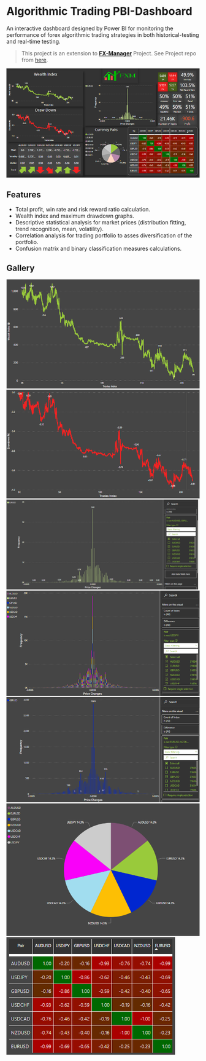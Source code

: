 # Algorithmic Trading PBI-Dashboard
An interactive dashboard designed by Power BI for monitoring the performance of forex algorithmic trading strategies in both historical-testing and real-time testing.

> This project is an extension to [**FX-Manager**](https://github.com/AbdullahBahi/My-Portfolio/tree/master/1-%20FXM) Project. See Project repo from [here](https://github.com/AbdullahBahi/Forex-Algorithmic-Trading-PBI-Dashboard).

![enter image description here](https://github.com/AbdullahBahi/Forex-Algorithmic-Trading-PBI-Dashboard/blob/master/gallery/main.PNG?raw=true)

## Features
- Total profit, win rate and risk reward ratio calculation.
- Wealth index and maximum drawdown graphs.
- Descriptive statistical analysis for market prices (distribution fitting, trend recognition, mean, volatility).
- Correlation analysis for trading portfolio to asses diversification of the portfolio.
- Confusion matrix and binary classification measures calculations.

## Gallery
![img](https://github.com/AbdullahBahi/My-Portfolio/blob/master/2-%20Algorithmic%20Trading%20PBI-Dashboard/1.PNG?raw=true)
![img](https://github.com/AbdullahBahi/My-Portfolio/blob/master/2-%20Algorithmic%20Trading%20PBI-Dashboard/2.PNG?raw=true)
![img](https://github.com/AbdullahBahi/My-Portfolio/blob/master/2-%20Algorithmic%20Trading%20PBI-Dashboard/3.PNG?raw=true)
![img](https://github.com/AbdullahBahi/My-Portfolio/blob/master/2-%20Algorithmic%20Trading%20PBI-Dashboard/4.PNG?raw=true)
![img](https://github.com/AbdullahBahi/My-Portfolio/blob/master/2-%20Algorithmic%20Trading%20PBI-Dashboard/5.PNG?raw=true)
![img](https://github.com/AbdullahBahi/My-Portfolio/blob/master/2-%20Algorithmic%20Trading%20PBI-Dashboard/6.PNG?raw=true)
![img](https://github.com/AbdullahBahi/My-Portfolio/blob/master/2-%20Algorithmic%20Trading%20PBI-Dashboard/7.PNG?raw=true)
